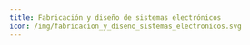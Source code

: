 ```yaml
---
title: Fabricación y diseño de sistemas electrónicos
icon: /img/fabricacion_y_diseno_sistemas_electronicos.svg
---
```

